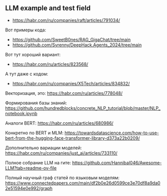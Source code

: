 ## LLM example and test field

- https://habr.com/ru/companies/raft/articles/791034/

Вот примеры кода:
- https://github.com/SweetB0nes/RAG_GigaChat/tree/main
- https://github.com/Syrenny/DeepHack.Agents_2024/tree/main

Вот тут хороший вариант:
- https://habr.com/ru/articles/823568/

А тут даже с кодом:
- https://habr.com/ru/companies/X5Tech/articles/834832/

Векторизация, это:
https://habr.com/ru/articles/778048/

Формирования базы знаний:
https://github.com/hundredblocks/concrete_NLP_tutorial/blob/master/NLP_notebook.ipynb

Аналоги BERT:
https://habr.com/ru/articles/680986/

Конкретно по BERT и MLM:
https://towardsdatascience.com/how-to-use-bert-from-the-hugging-face-transformer-library-d373a22b0209/

Дополнительно вариации моделей:
https://habr.com/ru/companies/just_ai/articles/733110/

Полное собрание LLM на гите:
https://github.com/Hannibal046/Awesome-LLM?tab=readme-ov-file

Полный научный граф статей по языковым моделям:
https://www.connectedpapers.com/main/df2b0e26d0599ce3e70df8a9da02e51594e0e992/graph